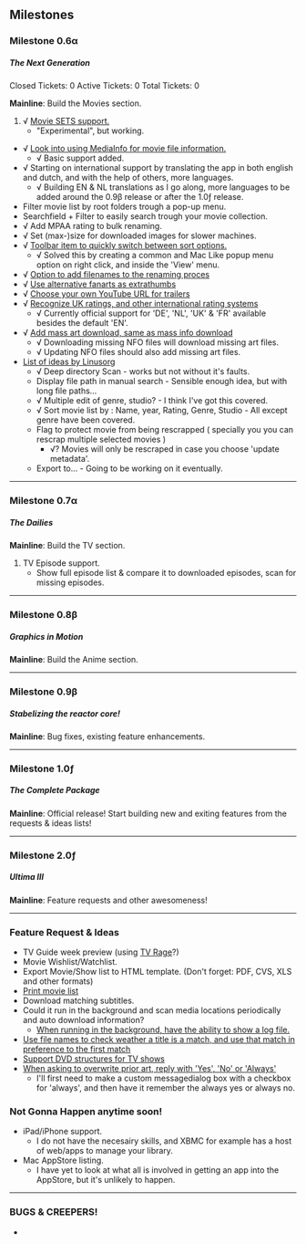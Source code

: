 

## Milestones ##


### Milestone 0.6α ###
##### The Next Generation #####

Closed Tickets: 0
Active Tickets: 0
Total Tickets:  0

__Mainline__: Build the Movies section.

1. √ [Movie SETS support.](http://forum.xbmc.org/showpost.php?p=888980&postcount=82 "Macsorzist")
	- "Experimental", but working.
* √ [Look into using MediaInfo for movie file information.](http://forum.xbmc.org/showpost.php?p=890200&postcount=115 "BigDave")
	- √ Basic support added.
* √ Starting on international support by translating the app in both english and dutch, and with the help of others, more languages.
	- √ Building EN & NL translations as I go along, more languages to be added around the 0.9β release or after the 1.0ƒ release.
* Filter movie list by root folders trough a pop-up menu.
* Searchfield + Filter to easily search trough your movie collection.
* √ Add MPAA rating to bulk renaming.
* √ Set (max-)size for downloaded images for slower machines.
* √ [Toolbar item to quickly switch between sort options.](http://forum.xbmc.org/showpost.php?p=892114&postcount=150 "i814u2")
	- √ Solved this by creating a common and Mac Like popup menu option on right click, and inside the 'View' menu.
* √ [Option to add filenames to the renaming proces](http://forum.xbmc.org/showpost.php?p=892149&postcount=154 "T800")
* √ [Use alternative fanarts as extrathumbs](http://forum.xbmc.org/showpost.php?p=894152&postcount=229 "Smilenkovski")
* √ [Choose your own YouTube URL for trailers](http://forum.xbmc.org/showpost.php?p=901399&postcount=336 "steve1977")
* √ [Recognize UK ratings, and other international rating systems](http://forum.xbmc.org/showpost.php?p=902311&postcount=341 "Tiny Clanger")
	- √ Currently official support for 'DE', 'NL', 'UK' & 'FR' available besides the default 'EN'.
* √ [Add mass art download, same as mass info download](http://forum.xbmc.org/showpost.php?p=904844&postcount=358 "Linusorg")
	- √ Downloading missing NFO files will download missing art files.
	- √ Updating NFO files should also add missing art files.
* [List of ideas by Linusorg](http://forum.xbmc.org/showpost.php?p=907203&postcount=380 "Linusort")
	- √ Deep directory Scan - works but not without it's faults.
	- Display file path in manual search - Sensible enough idea, but with long file paths...
	- √ Multiple edit of genre, studio? - I think I've got this covered.
	- √ Sort movie list by : Name, year, Rating, Genre, Studio - All except genre have been covered.
	- Flag to protect movie from being rescrapped ( specially you you can rescrap multiple selected movies )
		- √? Movies will only be rescraped in case you choose 'update metadata'.
	- Export to... - Going to be working on it eventually.

----

### Milestone 0.7α ###
##### The Dailies #####

__Mainline__: Build the TV section.

1. TV Episode support.
	- Show full episode list & compare it to downloaded episodes, scan for missing episodes.

----

### Milestone 0.8β ###
##### Graphics in Motion #####

__Mainline__: Build the Anime section.

----

### Milestone 0.9β ###
##### Stabelizing the reactor core! #####

__Mainline__: Bug fixes, existing feature enhancements.

----

### Milestone 1.0ƒ ###
##### The Complete Package #####

__Mainline__: Official release! Start building new and exiting features from the requests & ideas lists!

----

### Milestone 2.0ƒ ###
##### Ultima III #####

__Mainline__: Feature requests and other awesomeness!

----

### Feature Request & Ideas ###

* TV Guide week preview (using [TV Rage](http://services.tvrage.com/tools/quickinfo.php?show=%s "TV Rage")?)
* Movie Wishlist/Watchlist.
* Export Movie/Show list to HTML template. (Don't forget: PDF, CVS, XLS and other formats)
* [Print movie list](http://forum.xbmc.org/showpost.php?p=888980&postcount=82 "Macsorzist")
* Download matching subtitles.
* Could it run in the background and scan media locations periodically and auto download information?
  * [When running in the background, have the ability to show a log file.](http://forum.xbmc.org/showpost.php?p=899757&postcount=321 "Pecinko")
* [Use file names to check weather a title is a match, and use that match in preference to the first match](http://forum.xbmc.org/showpost.php?p=894247&postcount=238 "i814u2")
* [Support DVD structures for TV shows](http://forum.xbmc.org/showpost.php?p=903042&postcount=345 "Linusorg")
* [When asking to overwrite prior art, reply with 'Yes', 'No' or 'Always'](http://forum.xbmc.org/showpost.php?p=912765&postcount=416 "Pecinko")
	- I'll first need to make a custom messagedialog box with a checkbox for 'always', and then have it remember the always yes or always no.

### Not Gonna Happen anytime soon! ###

* iPad/iPhone support.
	- I do not have the necesairy skills, and XBMC for example has a host of web/apps to manage your library.
* Mac AppStore listing.
	- I have yet to look at what all is involved in getting an app into the AppStore, but it's unlikely to happen.

----

### BUGS & CREEPERS! ###

* 